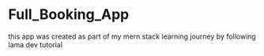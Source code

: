 # Full_Booking_App
this app was created as part of my mern stack learning journey by following lama dev tutorial
